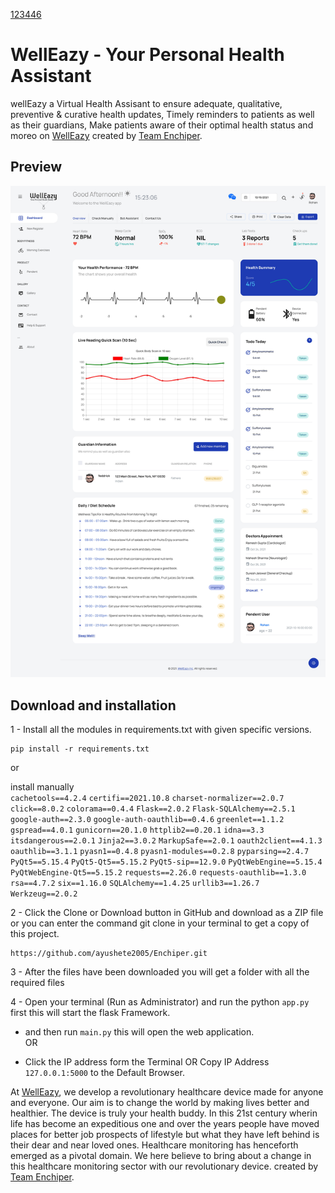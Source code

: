 <a href="https://github.com/ayushete2005/Enchiper/blob/main/static/pdf/Encipher.pdf" class="image fit" ><img src="images/marr_pic.jpg" alt="">123446</a>
<h1>WellEazy - Your Personal Health Assistant</h1>
wellEazy a Virtual Health Assisant to ensure adequate, qualitative, preventive & curative health updates, Timely reminders to patients as well as their guardians, Make patients aware of their optimal health status and moreo on <a href="welleazy.herokuapp.com" target="_blank">WellEazy</a> created by <a href="welleazy.herokuapp.com" target="_blank">Team Enchiper</a>.

<h2>Preview</h2>
<a href="welleazy.herokuapp.com" target="_blank"><img src="static\images\welleazy.jpg"></a>

<h2>Download and installation</h2>


1 - Install all the modules in requirements.txt with given specific versions.

	pip install -r requirements.txt
	
or

install manually <br>
`cachetools==4.2.4`
`certifi==2021.10.8`
`charset-normalizer==2.0.7`
`click==8.0.2`
`colorama==0.4.4`
`Flask==2.0.2`
`Flask-SQLAlchemy==2.5.1`
`google-auth==2.3.0`
`google-auth-oauthlib==0.4.6`
`greenlet==1.1.2`
`gspread==4.0.1`
`gunicorn==20.1.0`
`httplib2==0.20.1`
`idna==3.3`
`itsdangerous==2.0.1`
`Jinja2==3.0.2`
`MarkupSafe==2.0.1`
`oauth2client==4.1.3`
`oauthlib==3.1.1`
`pyasn1==0.4.8`
`pyasn1-modules==0.2.8`
`pyparsing==2.4.7`
`PyQt5==5.15.4`
`PyQt5-Qt5==5.15.2`
`PyQt5-sip==12.9.0`
`PyQtWebEngine==5.15.4`
`PyQtWebEngine-Qt5==5.15.2`
`requests==2.26.0`
`requests-oauthlib==1.3.0`
`rsa==4.7.2`
`six==1.16.0`
`SQLAlchemy==1.4.25`
`urllib3==1.26.7`
`Werkzeug==2.0.2`


2 - Click the Clone or Download button in GitHub and download as a ZIP file or you can enter the command git clone in your terminal to get a copy of this project.

	https://github.com/ayushete2005/Enchiper.git 


3 - After the files have been downloaded you will get a folder with all the required files


4 - Open your terminal (Run as Administrator) and run the python `app.py` first this will start the flask Framework.

  -  and then run `main.py` this will open the web application.
<br>OR<br>

  - Click the IP address form the Terminal OR Copy IP Address `127.0.0.1:5000` to the Default Browser.



At <a href="welleazy.herokuapp.com" target="_blank">WellEazy</a>, we develop a revolutionary healthcare device made for anyone and everyone. Our aim is to change the world by making lives better and healthier. The device is truly your health buddy. In this 21st century wherin life has become an expeditious one and over the years people have moved places for better job prospects of lifestyle but what they have left behind is their dear and near loved ones. Healthcare monitoring has henceforth emerged as a pivotal domain. We here believe to bring about a change in this healthcare monitoring sector with our revolutionary device. created by <a href="welleazy.herokuapp.com" target="_blank">Team Enchiper</a>.
